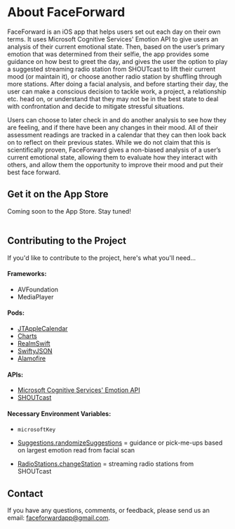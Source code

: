 # About FaceForward
FaceForward is an iOS app that helps users set out each day on their own terms. It uses Microsoft Cognitive Services' Emotion API to give users an analysis of their current emotional state. Then, based on the user’s primary emotion that was determined from their selfie, the app provides some guidance on how best to greet the day, and gives the user the option to play a suggested streaming radio station from SHOUTcast to lift their current mood (or maintain it), or choose another radio station by shuffling through more stations. After doing a facial analysis, and before starting their day, the user can make a conscious decision to tackle work, a project, a relationship etc. head on, or understand that they may not be in the best state to deal with confrontation and decide to mitigate stressful situations.

Users can choose to later check in and do another analysis to see how they are feeling, and if there have been any changes in their mood. All of their assessment readings are tracked in a calendar that they can then look back on to reflect on their previous states. While we do not claim that this is scientifically proven, FaceForward gives a non-biased analysis of a user’s current emotional state, allowing them to evaluate how they interact with others, and allow them the opportunity to improve their mood and put their best face forward. 

## Get it on the App Store
Coming soon to the App Store. Stay tuned!
<br>
<br>
## Contributing to the Project
If you'd like to contribute to the project, here's what you'll need...

#### Frameworks:
+ AVFoundation
+ MediaPlayer

#### Pods:
+ [JTAppleCalendar](https://cocoapods.org/pods/JTAppleCalendar)
+ [Charts](https://cocoapods.org/pods/charts)
+ [RealmSwift](https://cocoapods.org/pods/Realm)
+ [SwiftyJSON](https://cocoapods.org/pods/SwiftyJSON)
+ [Alamofire](https://cocoapods.org/pods/Alamofire)

#### APIs:
+ [Microsoft Cognitive Services' Emotion API](https://www.microsoft.com/cognitive-services/en-us/emotion-api)
+ [SHOUTcast](https://www.shoutcast.com/)

#### Necessary Environment Variables:
+ `microsoftKey`

+ [Suggestions.randomizeSuggestions](../master/FaceForward/SuggestionsViewController.swift) = guidance or pick-me-ups based on largest emotion read from facial scan
+ [RadioStations.changeStation](../master/FaceForward/RadioPlayer.swift) = streaming radio stations from SHOUTcast

## Contact
If you have any questions, comments, or feedback, please send us an email: <faceforwardapp@gmail.com>.